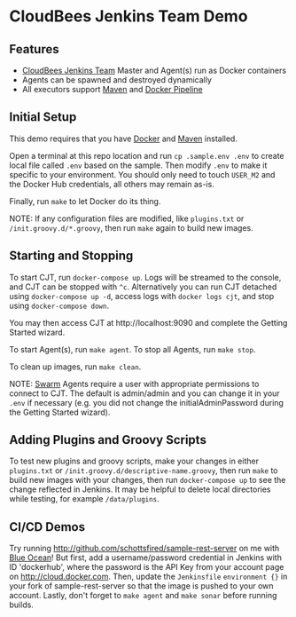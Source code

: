 # CloudBees Jenkins Team Demo

## Features
* [CloudBees Jenkins Team](https://www.cloudbees.com/products/cloudbees-jenkins-team) Master and Agent(s) run as Docker containers
* Agents can be spawned and destroyed dynamically
* All executors support [Maven](https://maven.apache.org/) and [Docker Pipeline](https://wiki.jenkins.io/display/JENKINS/Docker+Pipeline+Plugin)

## Initial Setup
This demo requires that you have [Docker](https://www.docker.com/get-docker) and [Maven](https://maven.apache.org/) installed.

Open a terminal at this repo location and run `cp .sample.env .env` to create local file called `.env` based on the sample. Then modify `.env` to make it specific to your environment. You should only need to touch ``USER_M2`` and the Docker Hub credentials, all others may remain as-is.

Finally, run ``make`` to let Docker do its thing.

NOTE: If any configuration files are modified, like ``plugins.txt`` or ``/init.groovy.d/*.groovy``, then run ``make`` again to build new images.

## Starting and Stopping
To start CJT, run ``docker-compose up``. Logs will be streamed to the console, and CJT can be stopped with `^c`. Alternatively you can run CJT detached using ``docker-compose up -d``, access logs with ``docker logs cjt``, and stop using ``docker-compose down``.

You may then access CJT at http://localhost:9090 and complete the Getting Started wizard.

To start Agent(s), run ``make agent``. To stop all Agents, run ``make stop``. 

To clean up images, run ``make clean``.

NOTE: [Swarm](https://wiki.jenkins.io/display/JENKINS/Swarm+Plugin) Agents require a user with appropriate permissions to connect to CJT. The default is admin/admin and you can change it in your ``.env`` if necessary (e.g. you did not change the initialAdminPassword during the Getting Started wizard).

## Adding Plugins and Groovy Scripts

To test new plugins and groovy scripts, make your changes in either ``plugins.txt`` or ``/init.groovy.d/descriptive-name.groovy``, then run ``make`` to build new images with your changes, then run ``docker-compose up`` to see the change reflected in Jenkins. It may be helpful to delete local directories while testing, for example ``/data/plugins``.

## CI/CD Demos
Try running http://github.com/schottsfired/sample-rest-server on me with [Blue Ocean](https://jenkins.io/projects/blueocean/)! But first, add a username/password credential in Jenkins with ID 'dockerhub', where the password is the API Key from your account page on http://cloud.docker.com. Then, update the ``Jenkinsfile`` ``environment {}`` in your fork of sample-rest-server so that the image is pushed to your own account. Lastly, don't forget to ``make agent`` and ``make sonar`` before running builds.